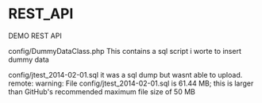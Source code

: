 REST_API
========

DEMO REST API

config/DummyDataClass.php
This contains a sql script i worte to insert dummy data

config/jtest_2014-02-01.sql
it was a sql dump but wasnt able to upload. 
remote: warning: File config/jtest_2014-02-01.sql is 61.44 MB; this is larger than GitHub's recommended maximum file size of 50 MB

